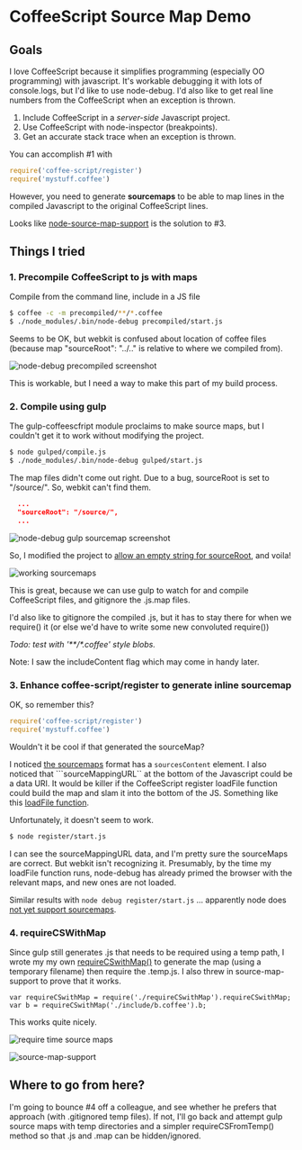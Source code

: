 # CoffeeScript Source Map Demo

## Goals

I love CoffeeScript because it simplifies programming (especially OO programming) with javascript. It's workable debugging it with lots of console.logs, but I'd like to use node-debug. I'd also like to get real line numbers from the CoffeeScript when an exception is thrown.

1. Include CoffeeScript in a *server-side* Javascript project.
2. Use CoffeeScript with node-inspector (breakpoints).
3. Get an accurate stack trace when an exception is thrown.

You can accomplish #1 with 

```js
require('coffee-script/register')
require('mystuff.coffee')
```

However, you need to generate **sourcemaps** to be able to map lines in the compiled Javascript to the original CoffeeScript lines.

Looks like [node-source-map-support](https://github.com/evanw/node-source-map-support) is the solution to #3.

## Things I tried

### 1. Precompile CoffeeScript to js with maps

Compile from the command line, include in a JS file

```bash
$ coffee -c -m precompiled/**/*.coffee
$ ./node_modules/.bin/node-debug precompiled/start.js
```

Seems to be OK, but webkit is confused about location of coffee files (because map "sourceRoot": "../.." is relative to where we compiled from).

![node-debug precompiled screenshot](https://www.evernote.com/shard/s3/sh/baae78ee-6cae-44b5-abe3-0b36d6cbba36/59bf5754b12116cbd0f5e218bf372dad/res/b134e048-4477-4080-ba46-4e7e7e77bf01/skitch.png)

This is workable, but I need a way to make this part of my build process.

### 2. Compile using gulp

The gulp-coffeescfript module proclaims to make source maps, but I couldn't get it to work without modifying the project. 

```bash
$ node gulped/compile.js
$ ./node_modules/.bin/node-debug gulped/start.js
```

The map files didn't come out right. Due to a bug, sourceRoot is set to "/source/". So, webkit can't find them.

```json
  ...
  "sourceRoot": "/source/",
  ...
```

![node-debug gulp sourcemap screenshot](https://www.evernote.com/shard/s3/sh/8fed77e3-d57a-44a8-b785-5f4c1a73c90a/9d7c50113ec8c60ef361ac31c88470b4/res/4097a84a-5628-4774-9e84-f0602f007d58/skitch.png)

So, I modified the project to [allow an empty string for sourceRoot](https://github.com/GiantThinkwell/gulp-sourcemaps/commit/8a4ecd90b64db2d6d06948670d3139deef8a82d5), and voila!

![working sourcemaps](https://www.evernote.com/shard/s3/sh/2ad78e26-2932-40db-a959-0f0daa95b240/0f94b5a5a34ac50168651dc066f70873/res/9fa51908-8f7b-450e-807f-3dfa8ccce7b1/skitch.png)

This is great, because we can use gulp to watch for and compile CoffeeScript files, and gitignore the .js.map files. 

I'd also like to gitignore the compiled .js, but it has to stay there for when we require() it (or else we'd have to write some new convoluted require())

_Todo: test with '**/*.coffee' style blobs._

Note: I saw the includeContent flag which may come in handy later.

### 3. Enhance coffee-script/register to generate inline sourcemap

OK, so remember this?

```js
require('coffee-script/register')
require('mystuff.coffee')
```

Wouldn't it be cool if that generated the sourceMap?

I noticed [the sourcemaps](https://docs.google.com/document/d/1U1RGAehQwRypUTovF1KRlpiOFze0b-_2gc6fAH0KY0k/edit) format has a ```sourcesContent``` element. I also noticed that ```sourceMappingURL`` at the bottom of the Javascript could be a data URI.
It would be killer if the CoffeeScript register loadFile function could build the map and slam it into the bottom of the JS. Something like this [loadFile function](https://github.com/GiantThinkwell/coffeescript/blob/91f820b619360eff78ff716e8520522908ae615e/lib/coffee-script/register.js).

Unfortunately, it doesn't seem to work.

```bash
$ node register/start.js
```

I can see the sourceMappingURL data, and I'm pretty sure the sourceMaps are correct. But webkit isn't recognizing it. Presumably, by the time my loadFile function runs, node-debug has already primed the browser with the relevant maps, and new ones are not loaded.

Similar results with ```node debug register/start.js``` ... apparently node does [not yet support sourcemaps](https://github.com/joyent/node/issues/3712).

### 4. requireCSWithMap

Since gulp still generates .js that needs to be required using a temp path, I wrote my my own [requireCSwithMap()](https://github.com/adamloving/coffeescript-sourcemap-demo/blob/master/prerequire/requireCSWithMap.js) to generate the map (using a temporary filename) then require the .temp.js. I also threw in source-map-support to prove that it works.

```
var requireCSwithMap = require('./requireCSwithMap').requireCSwithMap;
var b = requireCSwithMap('./include/b.coffee').b;
```

This works quite nicely.

![require time source maps](https://www.evernote.com/shard/s3/sh/21399951-486c-4a13-98a0-8f3f7291e58b/81926c63959f93c8f4721eef79a82b6f/res/50813e4e-e69b-4f92-a73a-b62901c5a7ae/skitch.png)

![source-map-support](https://www.evernote.com/shard/s3/sh/4e3c8b52-819a-47a4-8e07-8803aee81a64/ba10a7d536470a2ed2cb4b16c8dbac45/res/6d9f4261-6c63-40ca-8f99-d5f9393224ef/skitch.png)


## Where to go from here?

I'm going to bounce #4 off a colleague, and see whether he prefers that approach (with .gitignored temp files). If not, I'll go back and attempt gulp source maps with temp directories and a simpler requireCSFromTemp() method so that .js and .map can be hidden/ignored.
